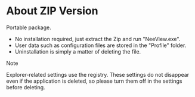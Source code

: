 # About ZIP Version

Portable package.  

* No installation required, just extract the Zip and run "NeeView.exe".  
* User data such as configuration files are stored in the "Profile" folder.  
* Uninstallation is simply a matter of deleting the file.

> [!NOTE]  
> Explorer-related settings use the registry. These settings do not disappear even if the application is deleted, so please turn them off in the settings before deleting.
